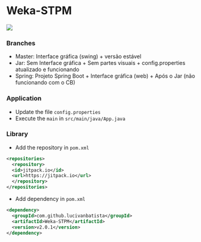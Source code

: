 # Weka-STPM
[![](https://jitpack.io/v/lucivanbatista/Weka-STPM.svg)](https://jitpack.io/#lucivanbatista/Weka-STPM)

### Branches
- Master: Interface gráfica (swing) + versão estável
- Jar: Sem Interface gráfica + Sem partes visuais + config.properties atualizado e funcionando
- Spring: Projeto Spring Boot + Interface gráfica (web) + Após o Jar (não funcionando com o CB)

### Application
- Update the file ```config.properties```
- Execute the ```main``` in ```src/main/java/App.java```

### Library
- Add the repository in ```pom.xml```
```xml
<repositories>
  <repository>
  <id>jitpack.io</id>
  <url>https://jitpack.io</url>
  </repository>
</repositories>
```
- Add dependency in ```pom.xml```
```xml
<dependency>
  <groupId>com.github.lucivanbatista</groupId>
  <artifactId>Weka-STPM</artifactId>
  <version>v2.0.1</version>
</dependency>
```
